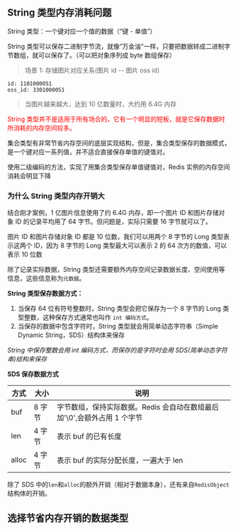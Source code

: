 
## String 类型内存消耗问题

String 类型：一个键对应一个值的数据（“键 - 单值”）

String 类型可以保存二进制字节流，就像“万金油”一样，只要把数据转成二进制字节数组，就可以保存了。（可以把对象序列成 byte 数组保存）

> 场景 1: 存储图片对应关系(图片 id -- 图片 oss id)

```
id: 1101000051
oss_id: 3301000051
```

> 当图片越来越大，达到 10 亿数量时，大约用 6.4G 内存

<p style='color:red'>String 类型并不是适用于所有场合的，它有一个明显的短板，就是它保存数据时所消耗的内存空间较多。</p>
集合类型有非常节省内存空间的底层实现结构，但是，集合类型保存的数据模式，是一个键对应一系列值，并不适合直接保存单值的键值对。

使用二级编码的方法，实现了用集合类型保存单值键值对，Redis 实例的内存空间消耗会明显下降

### 为什么 String 类型内存开销大

结合刚才案例，1 亿图片信息使用了约 6.4G 内存，即一个图片 ID 和图片存储对象 ID 的记录平均用了 64 字节。但问题是，实际只需要 16 字节就可以了。

图片 ID 和图片存储对象 ID 都是 10 位数，我们可以用两个 8 字节的 Long 类型表示这两个 ID，因为 8 字节的 Long 类型最大可以表示 2 的 64 次方的数值，可以表示 10 位数

除了记录实际数据，String 类型还需要额外内存空间记录数据长度、空间使用等信息，这些信息称为`元数据`。

**String 类型保存数据方式：**

1. 当保存 64 位有符号整数时，String 类型会把它保存为一个 8 字节的 Long 类型整数，这种保存方式通常也叫作 `int 编码方式`。
2. 当保存的数据中包含字符时，String 类型就会用简单动态字符串（Simple Dynamic String，SDS）结构体来保存

_String 中保存整数会用 int 编码方式，而保存的是字符时会用 SDS(简单动态字符串)结构来保存_

**SDS 保存数据方式**

| 方式  | 大小   | 说明                                                                     |
| ----- | ------ | ------------------------------------------------------------------------ |
| buf   | 8 字节 | 字节数组，保持实际数据。Redis 会自动在数组最后加'\0',会额外占用 1 个字节 |
| len   | 4 字节 | 表示 buf 的已有长度                                                      |
| alloc | 4 字节 | 表示 buf 的实际分配长度，一遍大于 len                                    |

除了 SDS 中的`len`和`alloc`的额外开销（相对于数据本身），还有来自`RedisObject`结构体的开销。

## 选择节省内存开销的数据类型
